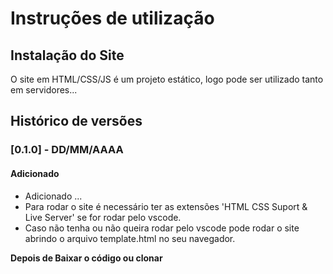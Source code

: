 # Instruções de utilização

## Instalação do Site

O site em HTML/CSS/JS é um projeto estático, logo pode ser utilizado tanto em servidores...

## Histórico de versões

### [0.1.0] - DD/MM/AAAA
#### Adicionado
- Adicionado ...
- Para rodar o site é necessário ter as extensões 'HTML CSS Suport & Live Server' se for rodar pelo vscode.
- Caso não tenha ou não queira rodar pelo vscode pode rodar o site abrindo o arquivo template.html no seu navegador.

**Depois de Baixar o código ou clonar**